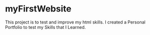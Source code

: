# myFirstWebsite
This project is to test and improve my html skills. I created a Personal Portfolio to test my Skills that I Learned.
